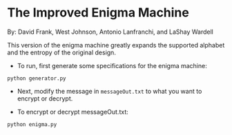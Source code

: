 The Improved Enigma Machine
==
By: David Frank, West Johnson, Antonio Lanfranchi, and LaShay Wardell

This version of the enigma machine greatly expands the supported alphabet and the entropy of the original design.

* To run, first generate some specifications for the enigma machine:

 `python generator.py`

* Next, modify the message in `messageOut.txt` to what you want to encrypt or decrypt.

* To encrypt or decrypt messageOut.txt:

 `python enigma.py`